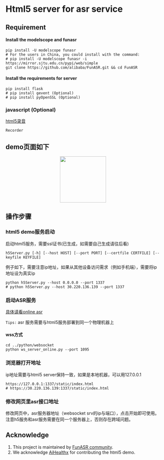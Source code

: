 # Html5 server for asr service

## Requirement
#### Install the modelscope and funasr
```shell
pip install -U modelscope funasr
# For the users in China, you could install with the command:
# pip install -U modelscope funasr -i https://mirror.sjtu.edu.cn/pypi/web/simple
git clone https://github.com/alibaba/FunASR.git && cd FunASR
```
#### Install the requirements for server
```shell
pip install flask
# pip install gevent (Optional)
# pip install pyOpenSSL (Optional)
```

### javascript (Optional)
[html5录音](https://github.com/xiangyuecn/Recorder)
```shell
Recorder 
```

## demo页面如下
<div align="center"><img src="./demo.gif" width="150"/> </div>

[//]: # (## 两种ws_server连接模式)

[//]: # (### 1&#41;直接连接模式，浏览器https麦克风 --> html5 demo服务 --> js wss接口 --> wss asr online srv&#40;证书生成请往后看&#41;)

[//]: # (### 2&#41;nginx中转，浏览器https麦克风 --> html5 demo服务 --> js wss接口 --> nginx服务 --> ws asr online srv)

## 操作步骤
### html5 demo服务启动
启动html5服务，需要ssl证书(已生成，如需要自己生成请往后看)
```shell
h5Server.py [-h] [--host HOST] [--port PORT] [--certfile CERTFILE] [--keyfile KEYFILE]             
```
例子如下，需要注意ip地址，如果从其他设备访问需求（例如手机端），需要将ip地址设为真实ip 
```shell
python h5Server.py --host 0.0.0.0 --port 1337
# python h5Server.py --host 30.220.136.139 --port 1337
```
### 启动ASR服务
[具体请看online asr](https://github.com/alibaba-damo-academy/FunASR/tree/main/funasr/runtime/python/websocket)

`Tips:` asr 服务需要与html5服务部署到同一个物理机器上
#### wss方式
```shell
cd ../python/websocket
python ws_server_online.py --port 1095
```

### 浏览器打开地址
ip地址需要与html5 server保持一致，如果是本地机器，可以用127.0.0.1
```shell
https://127.0.0.1:1337/static/index.html
# https://30.220.136.139:1337/static/index.html
```

### 修改网页里asr接口地址
修改网页中，asr服务器地址（websocket srv的ip与端口），点击开始即可使用。注意h5服务和asr服务需要在同一个服务器上，否则存在跨域问题。



[//]: # (## nginx配置说明&#40;了解的可以跳过&#41;)

[//]: # (h5打开麦克风需要https协议，同时后端的asr websocket也必须是wss协议，如果[online asr]&#40;https://github.com/alibaba-damo-academy/FunASR/tree/main/funasr/runtime/python/websocket&#41;以ws方式运行，我们可以通过nginx配置实现wss协议到ws协议的转换。)

[//]: # ()
[//]: # (### nginx转发配置示例)

[//]: # (```shell)

[//]: # (events {                                                                                                            [0/1548])

[//]: # (    worker_connections  1024;)

[//]: # (    accept_mutex on;)

[//]: # (  })

[//]: # (http {)

[//]: # (  error_log  error.log;)

[//]: # (  access_log  access.log;)

[//]: # (  server {)

[//]: # ()
[//]: # (    listen 5921 ssl http2;  # nginx listen port for wss)

[//]: # (    server_name www.test.com;)

[//]: # ()
[//]: # (    ssl_certificate     /funasr/server.crt;)

[//]: # (    ssl_certificate_key /funasr/server.key;)

[//]: # (    ssl_protocols       TLSv1 TLSv1.1 TLSv1.2;)

[//]: # (    ssl_ciphers         HIGH:!aNULL:!MD5;)

[//]: # ()
[//]: # (    location /wss/ {)

[//]: # ()
[//]: # ()
[//]: # (      proxy_pass http://127.0.0.1:1111/;  # asr online model ws address and port)

[//]: # (      proxy_http_version 1.1;)

[//]: # (      proxy_set_header Upgrade $http_upgrade;)

[//]: # (      proxy_set_header Connection "upgrade";)

[//]: # (      proxy_read_timeout 600s;)

[//]: # ()
[//]: # (    })

[//]: # (  })

[//]: # (```)

[//]: # (### 修改wsconnecter.js里asr接口地址)

[//]: # (wsconnecter.js里配置online asr服务地址路径，这里配置的是wss端口)

[//]: # (var Uri = "wss://xxx:xxx/wss/" )
## Acknowledge
1. This project is maintained by [FunASR community](https://github.com/alibaba-damo-academy/FunASR).
2. We acknowledge [AiHealthx](http://www.aihealthx.com/) for contributing the html5 demo.